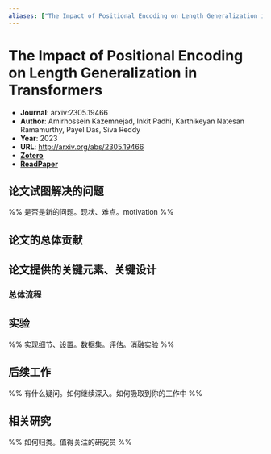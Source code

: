 ```yaml
---
aliases: ["The Impact of Positional Encoding on Length Generalization in Transformers", "The Impact of Positional Encoding on Length Generalization in Transformers, 2023"]
---
```

# The Impact of Positional Encoding on Length Generalization in Transformers
- **Journal**: arxiv:2305.19466
- **Author**: Amirhossein Kazemnejad, Inkit Padhi, Karthikeyan Natesan Ramamurthy, Payel Das, Siva Reddy
- **Year**: 2023
- **URL**: http://arxiv.org/abs/2305.19466
- [**Zotero**](zotero://select/items/@2023ImpactPositionalEncodingKazemnejad)
- [**ReadPaper**](https://readpaper.com/pdf-annotate/note?pdfId=4761832286245093377&noteId=1976565174544356352)

## 论文试图解决的问题

%% 是否是新的问题。现状、难点。motivation %%

## 论文的总体贡献

## 论文提供的关键元素、关键设计

### 总体流程

## 实验

%% 实现细节、设置。数据集。评估。消融实验 %%

## 后续工作

%% 有什么疑问。如何继续深入。如何吸取到你的工作中 %%

## 相关研究

%% 如何归类。值得关注的研究员 %%
